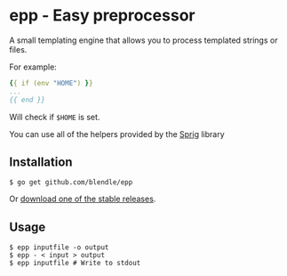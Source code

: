 # epp - Easy preprocessor

A small templating engine that allows you to process templated strings or files.

For example:

```yaml
{{ if (env "HOME") }}
...
{{ end }}
```

Will check if `$HOME` is set.

You can use all of the helpers provided by the [Sprig][sprig] library

[sprig]: http://masterminds.github.io/sprig/

## Installation

```
$ go get github.com/blendle/epp
```

Or [download one of the stable releases][download].

[download]: https://github.com/blendle/epp/releases

## Usage

```
$ epp inputfile -o output
$ epp - < input > output
$ epp inputfile # Write to stdout
```
